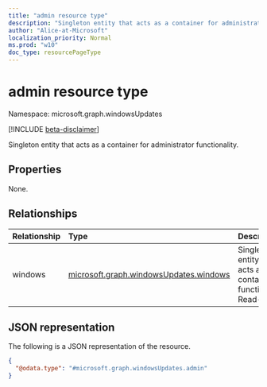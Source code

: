 ```yaml
---
title: "admin resource type"
description: "Singleton entity that acts as a container for administrator functionality."
author: "Alice-at-Microsoft"
localization_priority: Normal
ms.prod: "w10"
doc_type: resourcePageType
---
```


# admin resource type

Namespace: microsoft.graph.windowsUpdates

[!INCLUDE [beta-disclaimer](../../includes/beta-disclaimer.md)]

Singleton entity that acts as a container for administrator functionality.

## Properties
None.

## Relationships
|Relationship|Type|Description|
|:---|:---|:---|
|windows|[microsoft.graph.windowsUpdates.windows](../resources/windowsupdates-windows.md)|Singleton entity that acts as a container for functionality. Read-only.|

## JSON representation
The following is a JSON representation of the resource.
<!-- {
  "blockType": "resource",
  "@odata.type": "microsoft.graph.windowsUpdates.admin",
  "openType": false
}
-->
``` json
{
  "@odata.type": "#microsoft.graph.windowsUpdates.admin"
}
```

